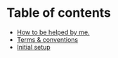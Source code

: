 # Table of contents

* [How to be helped by me.](README.md)
* [Terms & conventions](terms.md)
* [Initial setup](initial-setup.md)


